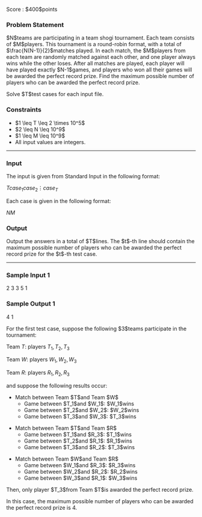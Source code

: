 
<div>

<span>

<span>

<p>
Score : $400$points
</p>

<div>

<section>

### **Problem Statement**

<p>
$N$teams are participating in a team shogi tournament.
Each team consists of $M$players.
This tournament is a round-robin format, with a total of $\frac{N(N-1)}{2}$matches played.
In each match, the $M$players from each team are randomly matched against each other, and one player always wins while the other loses.
After all matches are played, each player will have played exactly $N-1$games, and players who won all their games will be awarded the perfect record prize.
Find the maximum possible number of players who can be awarded the perfect record prize.
</p>

<p>
Solve $T$test cases for each input file.
</p>

</section>

</div>

<div>

<section>

### **Constraints**

<ul>

<li>
$1 \leq T \leq 2 \times 10^5$
</li>

<li>
$2 \leq N \leq 10^9$
</li>

<li>
$1 \leq M \leq 10^9$
</li>

<li>
All input values are integers.
</li>

</ul>

</section>

</div>

---

<div>

<div>

<section>

### **Input**

<p>
The input is given from Standard Input in the following format:
</p>

<div>

$T$$case_1$$case_2$$\vdots$$case_T$
</div>

<p>
Each case is given in the following format:
</p>

<div>

$N$$M$
</div>

</section>

</div>

<div>

<section>

### **Output**

<p>
Output the answers in a total of $T$lines.
The $t$-th line should contain the maximum possible number of players who can be awarded the perfect record prize for the $t$-th test case.
</p>

</section>

</div>

</div>

---

<div>

<section>

### **Sample Input 1**

<div>

2
3 3
5 1

</div>

</section>

</div>

<div>

<section>

### **Sample Output 1**

<div>

4
1

</div>

<p>
For the first test case,
suppose the following $3$teams participate in the tournament:

Team $T$: players $T_1,T_2,T_3$

Team $W$: players $W_1,W_2,W_3$

Team $R$: players $R_1,R_2,R_3$

and suppose the following results occur:  
</p>

<ul>

<li>
Match between Team $T$and Team $W$
<ul>

<li>
Game between $T_1$and $W_1$: $W_1$wins 
</li>

<li>
Game between $T_2$and $W_2$: $W_2$wins 
</li>

<li>
Game between $T_3$and $W_3$: $T_3$wins 
</li>

</ul>

</li>

</ul>

<ul>

<li>
Match between Team $T$and Team $R$
<ul>

<li>
Game between $T_1$and $R_3$: $T_1$wins 
</li>

<li>
Game between $T_2$and $R_1$: $R_1$wins 
</li>

<li>
Game between $T_3$and $R_2$: $T_3$wins 
</li>

</ul>

</li>

</ul>

<ul>

<li>
Match between Team $W$and Team $R$
<ul>

<li>
Game between $W_1$and $R_3$: $R_3$wins 
</li>

<li>
Game between $W_2$and $R_2$: $R_2$wins 
</li>

<li>
Game between $W_3$and $R_1$: $W_3$wins 
</li>

</ul>

</li>

</ul>

<p>
Then, only player $T_3$from Team $T$is awarded the perfect record prize.

In this case, the maximum possible number of players who can be awarded the perfect record prize is $4$.
</p>

</section>

</div>

</span>

</span>

</div>
